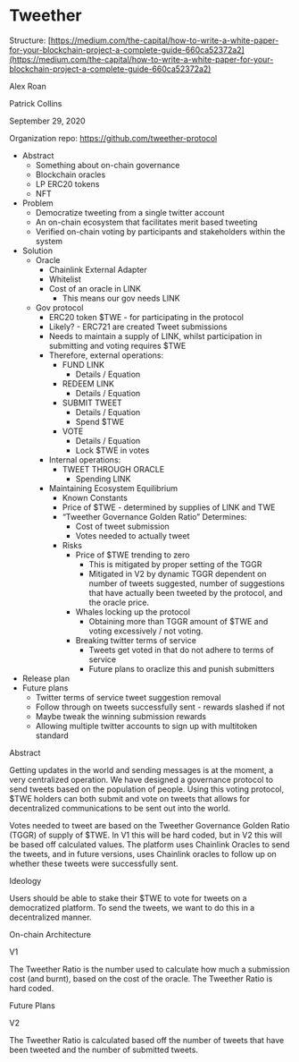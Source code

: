 # Tweether

Structure: [https://medium.com/the-capital/how-to-write-a-white-paper-for-your-blockchain-project-a-complete-guide-660ca52372a2](https://medium.com/the-capital/how-to-write-a-white-paper-for-your-blockchain-project-a-complete-guide-660ca52372a2)

Alex Roan

Patrick Collins

September 29, 2020

Organization repo: https://github.com/tweether-protocol



*   Abstract
    *   Something about on-chain governance
    *   Blockchain oracles
    *   LP ERC20 tokens
    *   NFT
*   Problem
    *   Democratize tweeting from a single twitter account
    *   An on-chain ecosystem that facilitates merit based tweeting
    *   Verified on-chain voting by participants and stakeholders within the system
*   Solution
    *   Oracle
        *   Chainlink External Adapter
        *   Whitelist
        *   Cost of an oracle in LINK
            *   This means our gov needs LINK
    *   Gov protocol
        *   ERC20 token $TWE - for participating in the protocol
        *   Likely? - ERC721 are created Tweet submissions
        *   Needs to maintain a supply of LINK, whilst participation in submitting and voting requires $TWE
        *   Therefore, external operations:
            *   FUND LINK
                *   Details / Equation
            *   REDEEM LINK
                *   Details / Equation
            *   SUBMIT TWEET
                *   Details / Equation
                *   Spend $TWE
            *   VOTE
                *   Details / Equation
                *   Lock $TWE in votes
        *   Internal operations:
            *   TWEET THROUGH ORACLE
                *   Spending LINK
        *   Maintaining Ecosystem Equilibrium
            *   Known Constants
            *   Price of $TWE - determined by supplies of LINK and TWE
            *   “Tweether Governance Golden Ratio” Determines:
                *   Cost of tweet submission
                *   Votes needed to actually tweet
            *   Risks
                *   Price of $TWE trending to zero
                    *   This is mitigated by proper setting of the TGGR
                    *   Mitigated in V2 by dynamic TGGR dependent on number of tweets suggested, number of suggestions that have actually been tweeted by the protocol, and the oracle price.
                *   Whales locking up the protocol
                    *   Obtaining more than TGGR amount of $TWE and voting excessively / not voting.
                *   Breaking twitter terms of service
                    *   Tweets get voted in that do not adhere to terms of service
                    *   Future plans to oraclize this and punish submitters
*   Release plan
*   Future plans
    *   Twitter terms of service tweet suggestion removal
    *   Follow through on tweets successfully sent - rewards slashed if not
    *   Maybe tweak the winning submission rewards
    *   Allowing multiple twitter accounts to sign up with multitoken standard

Abstract

Getting updates in the world and sending messages is at the moment, a very centralized operation. We have designed a governance protocol to send tweets based on the population of people. Using this voting protocol, $TWE holders can both submit and vote on tweets that allows for decentralized communications to be sent out into the world. 

Votes needed to tweet are based on the Tweether Governance Golden Ratio (TGGR) of supply of $TWE. In V1 this will be hard coded, but in V2 this will be based off calculated values. The platform uses Chainlink Oracles to send the tweets, and in future versions, uses Chainlink oracles to follow up on whether these tweets were successfully sent. 

Ideology

Users should be able to stake their $TWE to vote for tweets on a democratized platform. To send the tweets, we want to do this in a decentralized manner. 

On-chain Architecture

V1

The Tweether Ratio is the number used to calculate how much a submission cost (and burnt), based on the cost of the oracle. The Tweether Ratio is hard coded. 

Future Plans

V2

The Tweether Ratio is calculated based off the number of tweets that have been tweeted and the number of submitted tweets. 

